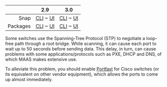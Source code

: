 ||2.9|3.0|
|-----:|:-----:|:-----:|
Snap|[CLI](/t/managing-stp-snap-2-9-cli/2914) ~ [UI](/t/managing-stp-snap-2-9-ui/2915)|[CLI](/t/managing-stp-snap-3-0-cli/4037) ~ [UI](/t/managing-stp-snap-3-0-ui/4038)|
Packages|[CLI](/t/managing-stp-deb-2-9-cli/2920) ~ [UI](/t/managing-stp-deb-2-9-ui/2921)|[CLI](/t/managing-stp-deb-3-0-cli/4039) ~ [UI](/t/managing-stp-deb-3-0-ui/4040)|

Some switches use the Spanning-Tree Protocol (STP) to negotiate a loop-free path through a root bridge. While scanning, it can cause each port to wait up to 50 seconds before sending data. This delay, in turn, can cause problems with some applications/protocols such as PXE, DHCP and DNS, of which MAAS makes extensive use.

To alleviate this problem, you should enable [Portfast](https://www.cisco.com/c/en/us/td/docs/switches/lan/catalyst4000/8-2glx/configuration/guide/stp_enha.html#wp1019873) for Cisco switches (or its equivalent on other vendor equipment), which allows the ports to come up almost immediately.
